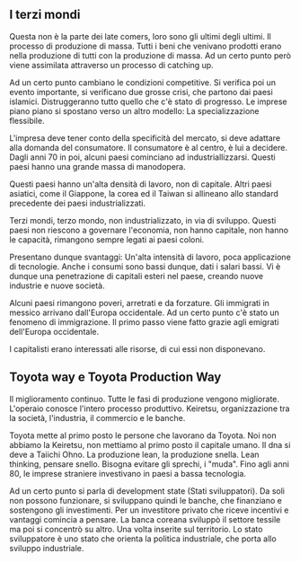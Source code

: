 ## I terzi mondi

Questa non è la parte dei late comers, loro sono gli ultimi degli ultimi. Il processo di produzione di massa. Tutti i beni che venivano prodotti erano nella produzione di tutti con la produzione di massa. Ad un certo punto però viene assimilata attraverso un processo di catching up.

Ad un certo punto cambiano le condizioni competitive. Si verifica poi un evento importante, si verificano due grosse crisi, che partono dai paesi islamici. Distruggeranno tutto quello che c'è stato di progresso. Le imprese piano piano si spostano verso un altro modello: La specializzazione flessibile. 

L'impresa deve tener conto della specificità del mercato, si deve adattare alla domanda del consumatore. Il consumatore è al centro, è lui a decidere. Dagli anni 70 in poi, alcuni paesi cominciano ad industriallizzarsi. Questi paesi hanno una grande massa di manodopera.

Questi paesi hanno un'alta densità di lavoro, non di capitale. Altri paesi asiatici, come il Giappone, la corea ed il Taiwan si allineano allo standard precedente dei paesi industrializzati.

Terzi mondi, terzo mondo, non industrializzato, in via di sviluppo. Questi paesi non riescono a governare l'economia, non hanno capitale, non hanno le capacità, rimangono sempre legati ai paesi coloni.

Presentano dunque svantaggi: Un'alta intensità di lavoro, poca applicazione di tecnologie. Anche i consumi sono bassi dunque, dati i salari bassi. Vi è dunque una penetrazione di capitali esteri nel paese, creando nuove industrie e nuove società. 

Alcuni paesi rimangono poveri, arretrati e da forzature. Gli immigrati in messico arrivano dall'Europa occidentale. Ad un certo punto c'è stato un fenomeno di immigrazione. Il primo passo viene fatto grazie agli emigrati dell'Europa occidentale. 

I capitalisti erano interessati alle risorse, di cui essi non disponevano.

## Toyota way e Toyota Production Way

Il miglioramento continuo. Tutte le fasi di produzione vengono migliorate. L'operaio conosce l'intero processo produttivo. Keiretsu, organizzazione tra la società, l'industria, il commercio e le banche. 

Toyota mette al primo posto le persone che lavorano da Toyota. Noi non abbiamo la Keiretsu, non mettiamo al primo posto il capitale umano. Il dna si deve a Taiichi Ohno. La produzione lean, la produzione snella. Lean thinking, pensare snello. Bisogna evitare gli sprechi, i "muda". Fino agli anni 80, le imprese straniere investivano in paesi a bassa tecnologia.   

Ad un certo punto si parla di development state (Stati sviluppatori). Da soli non possono funzionare, si sviluppano quindi le banche, che finanziano e sostengono gli investimenti. Per un investitore privato che riceve incentivi e vantaggi comincia a pensare. La banca coreana sviluppò il settore tessile ma poi si concentrò su altro. Una volta inserite sul territorio. Lo stato sviluppatore è uno stato che orienta la politica industriale, che porta allo sviluppo industriale.


